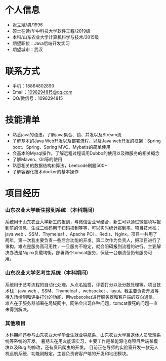 # 个人信息
* 张立斌/男/1996
* 硕士在读/华中科技大学软件工程/2019级
* 本科/山东农业大学计算机科学与技术/2015级
* 期望职位：Java后端开发实习
* 期望城市：武汉
# 联系方式
* 手机：18864802890
* Email：1098294815@qq.com
* QQ/微信号：1098294815
# 技能清单
* 熟悉java的语法，了解java集合、锁、并发以及Stream流
* 了解基本的Java Web开发以及部署流程，以及Java web开发的框架：Spring boot、Spring、Spring MVC、Mybatis的简单使用
* 会基本的Mysql操作，了解远程过程调用Dubbo的使用以及微服务的相关概念
* 了解Maven、Git等的使用
* 熟悉相关的数据结构和算法，Leetcode刷题500+
* 了解容器化技术docker的基本操作
# 项目经历
### 山东农业大学新生报到系统 （本科期间）
系统用于山东农业大学新生的报到，与微信企业号结合，新生可以通过微信填写报到前的信息，生成二维码用于扫码报到等等，可以实时统计报到率。项目技术栈：java web 、SSM、Thymeleaf 、Apache POI 、Redis、Nginx。项目一共用了两年，第一次我主要负责一些后台功能的开发。第二次作为负责人，把项目进行了重构。难点是服务高可用性，一旦服务不稳定，就会阻碍报到流程的进行。主要解决办法是Nginx负载均衡，部署两个tomcat服务，保证一台崩溃但仍有服务可用。

### 山东农业大学艺考生系统（本科期间）

系统用于艺考流程的自动化处理，从点名抽签，评委打分以及分数处理等。项目技术栈：java web 、SSM、Thymeleaf 、websocket 、layui。我主要负责开发等待入场控制和评委打分的功能，用webscoket进行服务器和客户端的双向通信。难点在于服务器部署在局域网中，网络会出现各种问题，tomcat假死的问题一直未得到解决。

### 其他项目

本科期间还参与山东农业大学毕业生就业导航系、山东农业大学离退休人员管理系统等系统的开发。
暑期去在用友能源实习，主要工作是某能源电商项目后端某模块以及Bug 的修改，还有资讯爬虫的开发。
目前正在导师的实验室开发一款无人机巡航系统，功能刚敲定，主要负责安客户端的开发和地图模块。
